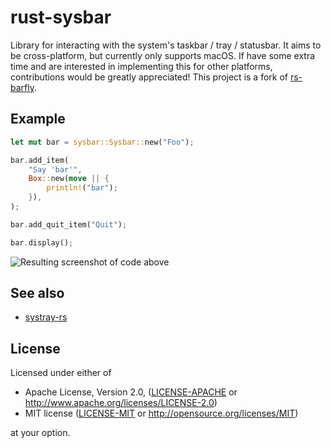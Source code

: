 # rust-sysbar

Library for interacting with the system's taskbar / tray / statusbar. It aims to be cross-platform, but currently only supports macOS. If have some extra time and are interested in implementing this for other platforms, contributions would be greatly appreciated! This project is a fork of [rs-barfly](https://github.com/jmquigs/rs-barfly).

## Example

```rust
let mut bar = sysbar::Sysbar::new("Foo");

bar.add_item(
    "Say 'bar'",
    Box::new(move || {
        println!("bar");
    }),
);

bar.add_quit_item("Quit");

bar.display();
```

![Resulting screenshot of code above](http://i.imgur.com/mEI6Mxy.png)

## See also

* [systray-rs](https://github.com/qdot/systray-rs)

## License

Licensed under either of

 * Apache License, Version 2.0, ([LICENSE-APACHE](LICENSE-APACHE) or http://www.apache.org/licenses/LICENSE-2.0)
 * MIT license ([LICENSE-MIT](LICENSE-MIT) or http://opensource.org/licenses/MIT)

at your option.
